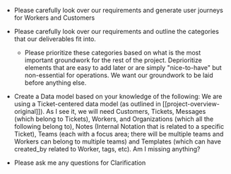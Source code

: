 - Please carefully look over our requirements and generate user journeys for Workers and Customers


- Please carefully look over our requirements and outline the categories that our deliverables fit into.
	- Please prioritize these categories based on what is the most important groundwork for the rest of the project. Deprioritize elements that are easy to add later or are simply "nice-to-have" but non-essential for operations. We want our groundwork to be laid before anything else.


- Create a Data model based on your knowledge of the following: We are using a Ticket-centered data model (as outlined in [[project-overview-original]]). As I see it, we will need Customers, Tickets, Messages (which belong to Tickets), Workers, and Organizations (which all the following belong to), Notes (Internal Notation that is related to a specific Ticket), Teams (each with a focus area; there will be multiple teams and Workers can belong to multiple teams) and Templates (which can have created_by related to Worker, tags, etc). Am I missing anything?

- Please ask me any questions for Clarification